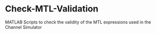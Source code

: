 # Check-MTL-Validation
MATLAB Scripts to check the validity of the MTL expressions used in the Channel Simulator

